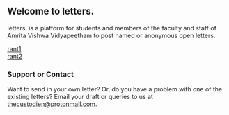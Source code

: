 ## Welcome to letters.

letters. is a platform for students and members of the faculty and staff of Amrita Vishwa Vidyapeetham to post named or anonymous open letters.

[rant1](/letters/rant1.md)  
[rant2](/posts/rant2.md)

### Support or Contact

Want to send in your own letter? Or, do you have a problem with one of the existing letters? Email your draft or queries to us at [thecustodien@protonmail.com](thecustodien@protonmail.com).
